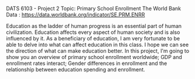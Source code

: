 DATS 6103 - Project 2 
Topic: Primary School Enrollment
The World Bank Data : https://data.worldbank.org/indicator/SE.PRM.ENRR

Education as the ladder of human progress is an essential part of human civilization. 
Education affects every aspect of human society and is also influenced by it. 
As a beneficiary of education, I am very fortunate to be able to delve into what can affect education in this class.
I hope we can see the direction of what can make education better. In this project, 
I'm going to show you an overview of primary school enrollment worldwide; GDP and enrollment rates interact; 
Gender differences in enrollment and the relationship between education spending and enrollment.
